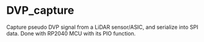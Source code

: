 # DVP_capture

Capture pseudo DVP signal from a LiDAR sensor/ASIC, and serialize into SPI data.
Done with RP2040 MCU with its PIO function.
